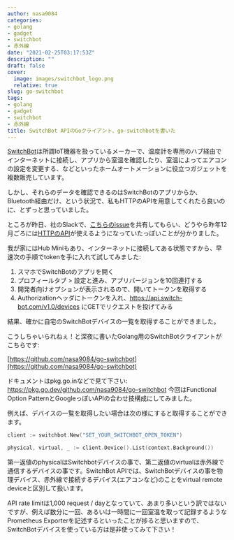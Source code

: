 ```yaml
---
author: nasa9084
categories:
- golang
- gadget
- switchbot
- 赤外線
date: "2021-02-25T03:17:53Z"
description: ""
draft: false
cover:
  image: images/switchbot_logo.png
  relative: true
slug: go-switchbot
tags:
- golang
- gadget
- switchbot
- 赤外線
title: SwitchBot APIのGoクライアント、go-switchbotを書いた
---
```



[SwitchBot](https://www.switchbot.jp/)は所謂IoT機器を扱っているメーカーで、温度計を専用のハブ経由でインターネットに接続し、アプリから室温を確認したり、室温によってエアコンの設定を変更する、などといったホームオートメーションに役立つガジェットを複数販売しています。

しかし、それらのデータを確認できるのはSwitchBotのアプリからか、Bluetooth経由だけ、という状況で、私もHTTPのAPIを用意してくれたら良いのに、とずっと思っていました。

ところが昨日、社のSlackで、[こちらのissue](https://github.com/OpenWonderLabs/homebridge-switchbot-ble/issues/1)を共有してもらい、どうやら昨年12月ごろには[HTTPのAPI](https://github.com/OpenWonderLabs/SwitchBotAPI)が使えるようになっていたっぽいことが分かりました。

我が家にはHub Miniもあり、インターネットに接続してある状態ですから、早速次の手順でtokenを手に入れて試してみました:

1. スマホでSwitchBotのアプリを開く
2. プロフィールタブ > 設定と進み、アプリバージョンを10回連打する
3. 開発者向けオプションが表示されるので、開いてトークンを取得する
4. Authorizationヘッダにトークンを入れ、https://api.switch-bot.com/v1.0/devices にGETでリクエストを投げてみる

結果、確かに自宅のSwitchBotデバイスの一覧を取得することができました。

こうしちゃいられねぇ！と深夜に書いたGolang用のSwitchBotクライアントがこちらです:

[https://github.com/nasa9084/go-switchbot](https://github.com/nasa9084/go-switchbot)

ドキュメントはpkg.go.inなどで見て下さい: https://pkg.go.dev/github.com/nasa9084/go-switchbot
今回はFunctional Option PatternとGoogleっぽいAPIの合わせ技構成にしてみました。

例えば、デバイスの一覧を取得したい場合は次の様にすると取得することができます。

``` go
client := switchbot.New("SET_YOUR_SWITCHBOT_OPEN_TOKEN")

physical, virtual, _ := client.Device().List(context.Background())
```

第一返値のphysicalはSwitchbotデバイスの事で、第二返値のvirtualは赤外線で通信するデバイスの事です。SwitchBot APIでは、SwitchBotデバイスの事を物理デバイス、赤外線で接続するデバイス(エアコンなど)のことをvirtual remote deviceと区別して扱います。

API rate limitは1,000 request / dayとなっていて、あまり多いという訳ではないですが、例えば数分に一回、あるいは一時間に一回室温を取って記録するようなPrometheus Exporterを記述するといったことが捗ると思いますので、SwitchBotデバイスを使っている方は是非使ってみて下さい！



